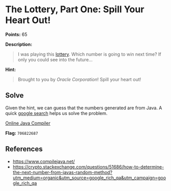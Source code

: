 # The Lottery, Part One: Spill Your Heart Out! 
**Points:** 65

**Description:**
>I was playing this [lottery](https://github.com/dumblole/CTF-Writeups/blob/master/PACTF-2018/The-Lottery-Part-One-Spill-Your-Heart-Out-65/output.81ed5b400225). Which number is going to win next time? If only you could see into the future…

**Hint:**
>Brought to you by *Oracle Corporation*! Spill your heart out!

## Solve
Given the hint, we can guess that the numbers generated are from Java. A quick [google search](https://crypto.stackexchange.com/questions/51686/how-to-determine-the-next-number-from-javas-random-method?utm_medium=organic&utm_source=google_rich_qa&utm_campaign=google_rich_qa) helps us solve the problem.

[Online Java Compiler](https://www.compilejava.net/)

**Flag:** `706822687`

## **References**
* https://www.compilejava.net/
* https://crypto.stackexchange.com/questions/51686/how-to-determine-the-next-number-from-javas-random-method?utm_medium=organic&utm_source=google_rich_qa&utm_campaign=google_rich_qa
